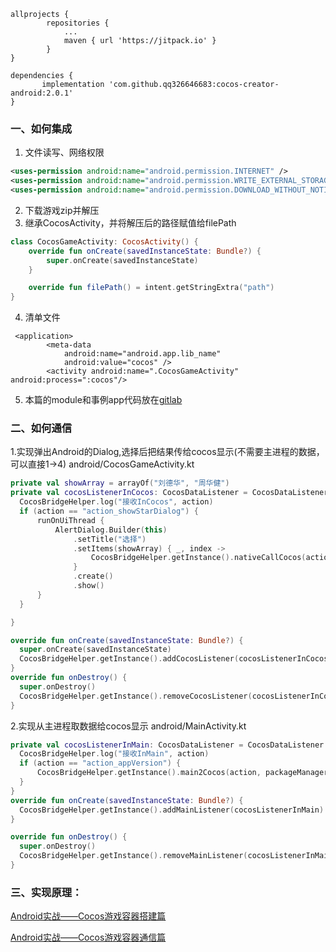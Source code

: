 ```
allprojects {
        repositories {
            ...
            maven { url 'https://jitpack.io' }
        }
}
```
```
dependencies {
       implementation 'com.github.qq326646683:cocos-creator-android:2.0.1'
}
```

### 一、如何集成
1. 文件读写、网络权限
```xml
<uses-permission android:name="android.permission.INTERNET" />
<uses-permission android:name="android.permission.WRITE_EXTERNAL_STORAGE" />
<uses-permission android:name="android.permission.DOWNLOAD_WITHOUT_NOTIFICATION" />
```
2. 下载游戏zip并解压
3. 继承CocosActivity，并将解压后的路径赋值给filePath
```kotlin
class CocosGameActivity: CocosActivity() {
    override fun onCreate(savedInstanceState: Bundle?) {
        super.onCreate(savedInstanceState)
    }

    override fun filePath() = intent.getStringExtra("path")
}
```
4. 清单文件
```
 <application>
        <meta-data
            android:name="android.app.lib_name"
            android:value="cocos" />
        <activity android:name=".CocosGameActivity" android:process=":cocos"/>
```

5. 本篇的module和事例app代码放在[gitlab](https://github.com/qq326646683/cocos-creator-android)

### 二、如何通信
1.实现弹出Android的Dialog,选择后把结果传给cocos显示(不需要主进程的数据，可以直接1->4)
android/CocosGameActivity.kt
```kotlin
private val showArray = arrayOf("刘德华", "周华健")
private val cocosListenerInCocos: CocosDataListener = CocosDataListener { action, argument, callbackId ->
  CocosBridgeHelper.log("接收InCocos", action)
  if (action == "action_showStarDialog") {
      runOnUiThread {
          AlertDialog.Builder(this)
              .setTitle("选择")
              .setItems(showArray) { _, index ->
                  CocosBridgeHelper.getInstance().nativeCallCocos(action, showArray[index], callbackId)
              }
              .create()
              .show()
      }
  }

}

override fun onCreate(savedInstanceState: Bundle?) {
  super.onCreate(savedInstanceState)
  CocosBridgeHelper.getInstance().addCocosListener(cocosListenerInCocos)
}
override fun onDestroy() {
  super.onDestroy()
  CocosBridgeHelper.getInstance().removeCocosListener(cocosListenerInCocos)
}
```

2.实现从主进程取数据给cocos显示
android/MainActivity.kt
```kotlin
private val cocosListenerInMain: CocosDataListener = CocosDataListener { action, argument, callbackId ->
  CocosBridgeHelper.log("接收InMain", action)
  if (action == "action_appVersion") {
      CocosBridgeHelper.getInstance().main2Cocos(action, packageManager.getPackageInfo(packageName, 0).versionName, callbackId)
  }
}
override fun onCreate(savedInstanceState: Bundle?) {
  CocosBridgeHelper.getInstance().addMainListener(cocosListenerInMain)
}

override fun onDestroy() {
  super.onDestroy()
  CocosBridgeHelper.getInstance().removeMainListener(cocosListenerInMain)
}
```

### 三、实现原理：
[Android实战——Cocos游戏容器搭建篇](https://juejin.cn/post/6984366261610217502?searchId=20240229104318ADDE0480E37A70D84737)

[Android实战——Cocos游戏容器通信篇](https://juejin.cn/post/7019245866540072991)
